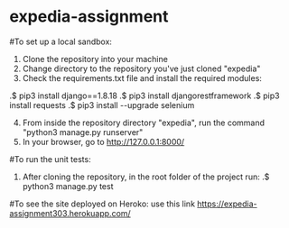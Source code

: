 # expedia-assignment

#To set up a local sandbox:
1. Clone the repository into your machine
2. Change directory to the repository you've just cloned "expedia"
3. Check the requirements.txt file and install the required modules:

.$ pip3 install django==1.8.18
.$ pip3 install djangorestframework
.$ pip3 install requests
.$ pip3 install --upgrade selenium

4. From inside the repository directory "expedia", run the command "python3 manage.py runserver" 
5. In your browser, go to http://127.0.0.1:8000/ 

#To run the unit tests:
1. After cloning the repository, in the root folder of the project run:
	.$ python3 manage.py test

#To see the site deployed on Heroko:
use this link https://expedia-assignment303.herokuapp.com/
